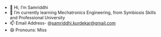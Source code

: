 - 👋 Hi, I’m Samriddhi
- 🌱 I’m currently learning Mechatronics Engineering, from Symbiosis Skills and Professional University
- 📫 Email Address- @samriddhi.kurdekar@gmail.com
- 😄 Pronouns: Miss

<!---
Samriddhi080803/Samriddhi080803 is a ✨ special ✨ repository because its `README.md` (this file) appears on your GitHub profile.
You can click the Preview link to take a look at your changes.
--->
